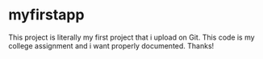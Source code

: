 # myfirstapp
This project is literally my first project that i upload on Git. This code is my college assignment and i want properly documented. Thanks!
